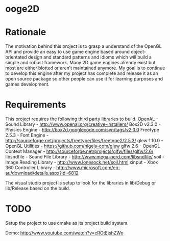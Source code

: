 ooge2D
======

Rationale
=========
The motivation behind this project is to grasp a understand of the OpenGL API and provide an easy to use game engine based around object-orientated design and standard patterns and idioms which will build a simple and robust framework. Many 2D game engines already exist but most are either blotted or aren’t maintained anymore. My goal is to continue to develop this engine after my project has complete and release it as an open source package so other people can use it for learning purposes and games development.

Requirements
===========
This project requires the following third party libraries to build.
OpenAL - Sound Library - http://www.openal.org/creative-installers/
Box2D v2.3.0 - Physics Engine - http://box2d.googlecode.com/svn/tags/v2.3.0
Freetype 2.5.3 - Font Engine - http://sourceforge.net/projects/freetype/files/freetype2/2.5.3/
glew 1.10.0 - OpenGL Utilities - https://github.com/nigels-com/glew
glfw 2.6 - OpenGL Context Manager - http://sourceforge.net/projects/glfw/files/glfw/2.6/
libsndfile - Sound File Library - http://www.mega-nerd.com/libsndfile/
soil - Image Reading Library - http://www.lonesock.net/soil.html
xinput - Xbox 360 Controller Library - http://www.microsoft.com/en-au/download/details.aspx?id=6812

The visual studio project is setup to look for the libraries in lib/Debug or lib/Release based on the build.

TODO
====
Setup the project to use cmake as its project build system.



Demo: http://www.youtube.com/watch?v=cROtEjshZWo
